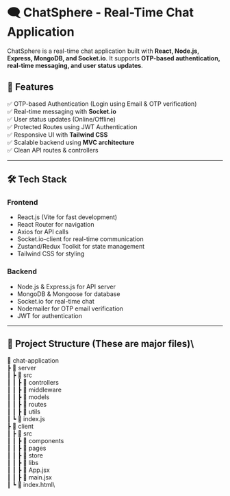 # 🗨️ ChatSphere - Real-Time Chat Application

ChatSphere is a real-time chat application built with **React, Node.js, Express, MongoDB, and Socket.io**. It supports **OTP-based authentication, real-time messaging, and user status updates**.

## 🚀 Features

✅ OTP-based Authentication (Login using Email & OTP verification)\
✅ Real-time messaging with **Socket.io**\
✅ User status updates (Online/Offline)\
✅ Protected Routes using JWT Authentication\
✅ Responsive UI with **Tailwind CSS**\
✅ Scalable backend using **MVC architecture**\
✅ Clean API routes & controllers

---

## 🛠️ Tech Stack

### **Frontend**

- React.js (Vite for fast development)
- React Router for navigation
- Axios for API calls
- Socket.io-client for real-time communication
- Zustand/Redux Toolkit for state management
- Tailwind CSS for styling

### **Backend**

- Node.js & Express.js for API server
- MongoDB & Mongoose for database
- Socket.io for real-time chat
- Nodemailer for OTP email verification
- JWT for authentication

---

## 📂 Project Structure (These are major files)\

📂 chat-application \
┣ 📂 server \
┃ ┣ 📂 src\
┃ ┃ ┣ 📂 controllers\
┃ ┃ ┣ 📂 middleware\
┃ ┃ ┣ 📂 models\
┃ ┃ ┣ 📂 routes\
┃ ┃ ┣ 📂 utils\
┃ ┗ 📜 index.js\
┣ 📂 client\
┃ ┣ 📂 src \
┃ ┃ ┣ 📂 components \
┃ ┃ ┣ 📂 pages \
┃ ┃ ┣ 📂 store \
┃ ┃ ┣ 📂 libs\
┃ ┃ ┣ 📜 App.jsx \
┃ ┃ ┣ 📜 main.jsx \
┃ ┗ 📜 index.html\
